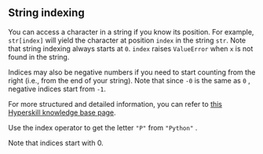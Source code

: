 ## String indexing

You can access a character in a string if you know its position. For example, 
`str[index]` will yield the character at position `index` in the string `str`.
Note that string indexing always starts at `0`. `index` raises `ValueError` 
when `x` is not found in the string.

Indices may also be negative numbers if you need to start counting from the right 
(i.e., from the end of your string). 
Note that since `-0` is the same as `0` , negative indices start from `-1`.  

For more structured and detailed information, you can refer to [this Hyperskill knowledge base page](https://hyperskill.org/learn/step/6189).

Use the index operator to get the letter `"P"` from `"Python"` .  

<div class="hint">Note that indices start with 0.</div>
